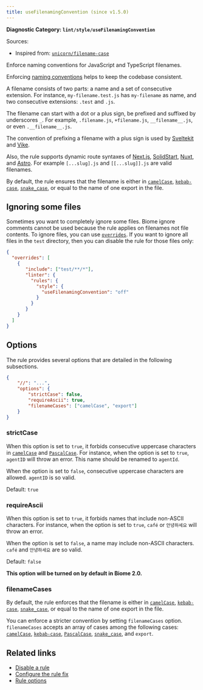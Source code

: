 ```yaml
---
title: useFilenamingConvention (since v1.5.0)
---
```


**Diagnostic Category: `lint/style/useFilenamingConvention`**

Sources: 
- Inspired from: <a href="https://github.com/sindresorhus/eslint-plugin-unicorn/blob/main/docs/rules/filename-case.md" target="_blank"><code>unicorn/filename-case</code></a>

Enforce naming conventions for JavaScript and TypeScript filenames.

Enforcing [naming conventions](https://en.wikipedia.org/wiki/Naming_convention_(programming)) helps to keep the codebase consistent.

A filename consists of two parts: a name and a set of consecutive extension.
For instance, `my-filename.test.js` has `my-filename` as name, and two consecutive extensions: `.test` and `.js`.

The filename can start with a dot or a plus sign, be prefixed and suffixed by underscores `_`.
For example, `.filename.js`, `+filename.js`, `__filename__.js`, or even `.__filename__.js`.

The convention of prefixing a filename with a plus sign is used by
[Sveltekit](https://kit.svelte.dev/docs/routing#page) and [Vike](https://vike.dev/route).

Also, the rule supports dynamic route syntaxes of [Next.js](https://nextjs.org/docs/pages/building-your-application/routing/dynamic-routes#catch-all-segments), [SolidStart](https://docs.solidjs.com/solid-start/building-your-application/routing#renaming-index), [Nuxt](https://nuxt.com/docs/guide/directory-structure/server#catch-all-route), and [Astro](https://docs.astro.build/en/guides/routing/#rest-parameters).
For example `[...slug].js` and `[[...slug]].js` are valid filenames.

By default, the rule ensures that the filename is either in [`camelCase`](https://en.wikipedia.org/wiki/Camel_case), [`kebab-case`](https://en.wikipedia.org/wiki/Letter_case#Kebab_case), [`snake_case`](https://en.wikipedia.org/wiki/Snake_case),
or equal to the name of one export in the file.

## Ignoring some files

Sometimes you want to completely ignore some files.
Biome ignore comments cannot be used because the rule applies on filenames not file contents.
To ignore files, you can use [`overrides`](https://biomejs.dev/reference/configuration/#overrides).
If you want to ignore all files in the `test` directory, then you can disable the rule for those files only:

```json
{
  "overrides": [
    {
       "include": ["test/**/*"],
       "linter": {
         "rules": {
           "style": {
             "useFilenamingConvention": "off"
           }
         }
       }
    }
  ]
}
```

## Options

The rule provides several options that are detailed in the following subsections.

```json
{
    "//": "...",
    "options": {
        "strictCase": false,
        "requireAscii": true,
        "filenameCases": ["camelCase", "export"]
    }
}
```

### strictCase

When this option is set to `true`, it forbids consecutive uppercase characters in [`camelCase`](https://en.wikipedia.org/wiki/Camel_case) and [`PascalCase`](https://en.wikipedia.org/wiki/Camel_case).
For instance,  when the option is set to `true`, `agentID` will throw an error.
This name should be renamed to `agentId`.

When the option is set to `false`, consecutive uppercase characters are allowed.
`agentID` is so valid.

Default: `true`

### requireAscii

When this option is set to `true`, it forbids names that include non-ASCII characters.
For instance,  when the option is set to `true`, `café` or `안녕하세요` will throw an error.

When the option is set to `false`, a name may include non-ASCII characters.
`café` and `안녕하세요` are so valid.

Default: `false`

**This option will be turned on by default in Biome 2.0.**

### filenameCases

By default, the rule enforces that the filename  is either in [`camelCase`](https://en.wikipedia.org/wiki/Camel_case), [`kebab-case`](https://en.wikipedia.org/wiki/Letter_case#Kebab_case), [`snake_case`](https://en.wikipedia.org/wiki/Snake_case), or equal to the name of one export in the file.

You can enforce a stricter convention by setting `filenameCases` option.
`filenameCases` accepts an array of cases among the following cases: [`camelCase`](https://en.wikipedia.org/wiki/Camel_case), [`kebab-case`](https://en.wikipedia.org/wiki/Letter_case#Kebab_case), [`PascalCase`](https://en.wikipedia.org/wiki/Camel_case), [`snake_case`](https://en.wikipedia.org/wiki/Snake_case), and `export`.

## Related links

- [Disable a rule](/linter/#disable-a-lint-rule)
- [Configure the rule fix](/linter#configure-the-rule-fix)
- [Rule options](/linter/#rule-options)

